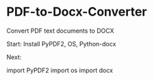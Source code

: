 # PDF-to-Docx-Converter
Convert PDF text documents to DOCX

Start: Install PyPDF2, OS, Python-docx

Next: 

import PyPDF2
import os
import docx

